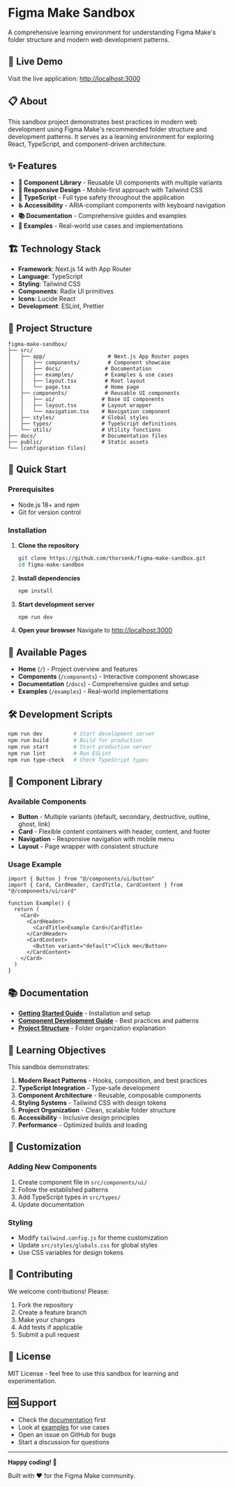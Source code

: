 # Figma Make Sandbox

A comprehensive learning environment for understanding Figma Make's folder structure and modern web development patterns.

## 🚀 **Live Demo**

Visit the live application: [http://localhost:3000](http://localhost:3000)

## 📋 **About**

This sandbox project demonstrates best practices in modern web development using Figma Make's recommended folder structure and development patterns. It serves as a learning environment for exploring React, TypeScript, and component-driven architecture.

## ✨ **Features**

- **🎨 Component Library** - Reusable UI components with multiple variants
- **📱 Responsive Design** - Mobile-first approach with Tailwind CSS
- **🔧 TypeScript** - Full type safety throughout the application
- **♿ Accessibility** - ARIA-compliant components with keyboard navigation
- **📚 Documentation** - Comprehensive guides and examples
- **🎯 Examples** - Real-world use cases and implementations

## 🏗️ **Technology Stack**

- **Framework**: Next.js 14 with App Router
- **Language**: TypeScript
- **Styling**: Tailwind CSS
- **Components**: Radix UI primitives
- **Icons**: Lucide React
- **Development**: ESLint, Prettier

## 📁 **Project Structure**

```
figma-make-sandbox/
├── src/
│   ├── app/                    # Next.js App Router pages
│   │   ├── components/         # Component showcase
│   │   ├── docs/              # Documentation
│   │   ├── examples/          # Examples & use cases
│   │   ├── layout.tsx         # Root layout
│   │   └── page.tsx           # Home page
│   ├── components/            # Reusable UI components
│   │   ├── ui/               # Base UI components
│   │   ├── layout.tsx        # Layout wrapper
│   │   └── navigation.tsx    # Navigation component
│   ├── styles/               # Global styles
│   ├── types/                # TypeScript definitions
│   └── utils/                # Utility functions
├── docs/                     # Documentation files
├── public/                   # Static assets
└── [configuration files]
```

## 🚀 **Quick Start**

### Prerequisites

- Node.js 18+ and npm
- Git for version control

### Installation

1. **Clone the repository**
   ```bash
   git clone https://github.com/thorsenk/figma-make-sandbox.git
   cd figma-make-sandbox
   ```

2. **Install dependencies**
   ```bash
   npm install
   ```

3. **Start development server**
   ```bash
   npm run dev
   ```

4. **Open your browser**
   Navigate to [http://localhost:3000](http://localhost:3000)

## 📖 **Available Pages**

- **Home** (`/`) - Project overview and features
- **Components** (`/components`) - Interactive component showcase
- **Documentation** (`/docs`) - Comprehensive guides and setup
- **Examples** (`/examples`) - Real-world implementations

## 🛠️ **Development Scripts**

```bash
npm run dev          # Start development server
npm run build        # Build for production
npm run start        # Start production server
npm run lint         # Run ESLint
npm run type-check   # Check TypeScript types
```

## 🎨 **Component Library**

### Available Components

- **Button** - Multiple variants (default, secondary, destructive, outline, ghost, link)
- **Card** - Flexible content containers with header, content, and footer
- **Navigation** - Responsive navigation with mobile menu
- **Layout** - Page wrapper with consistent structure

### Usage Example

```tsx
import { Button } from "@/components/ui/button"
import { Card, CardHeader, CardTitle, CardContent } from "@/components/ui/card"

function Example() {
  return (
    <Card>
      <CardHeader>
        <CardTitle>Example Card</CardTitle>
      </CardHeader>
      <CardContent>
        <Button variant="default">Click me</Button>
      </CardContent>
    </Card>
  )
}
```

## 📚 **Documentation**

- **[Getting Started Guide](docs/getting-started.md)** - Installation and setup
- **[Component Development Guide](docs/components.md)** - Best practices and patterns
- **[Project Structure](docs/structure.md)** - Folder organization explanation

## 🎯 **Learning Objectives**

This sandbox demonstrates:

1. **Modern React Patterns** - Hooks, composition, and best practices
2. **TypeScript Integration** - Type-safe development
3. **Component Architecture** - Reusable, composable components
4. **Styling Systems** - Tailwind CSS with design tokens
5. **Project Organization** - Clean, scalable folder structure
6. **Accessibility** - Inclusive design principles
7. **Performance** - Optimized builds and loading

## 🔧 **Customization**

### Adding New Components

1. Create component file in `src/components/ui/`
2. Follow the established patterns
3. Add TypeScript types in `src/types/`
4. Update documentation

### Styling

- Modify `tailwind.config.js` for theme customization
- Update `src/styles/globals.css` for global styles
- Use CSS variables for design tokens

## 🤝 **Contributing**

We welcome contributions! Please:

1. Fork the repository
2. Create a feature branch
3. Make your changes
4. Add tests if applicable
5. Submit a pull request

## 📄 **License**

MIT License - feel free to use this sandbox for learning and experimentation.

## 🆘 **Support**

- Check the [documentation](/docs) first
- Look at [examples](/examples) for use cases
- Open an issue on GitHub for bugs
- Start a discussion for questions

---

**Happy coding! 🚀**

Built with ❤️ for the Figma Make community.